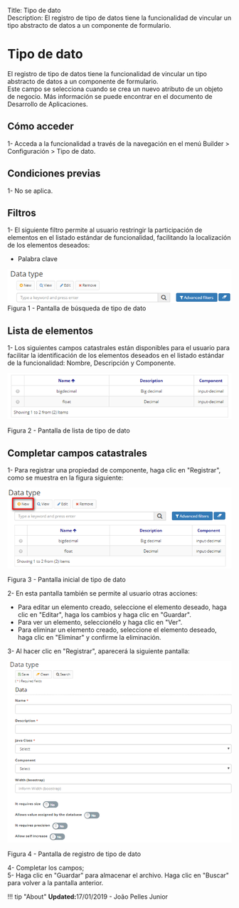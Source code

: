 Title: Tipo de dato  
Description: El registro de tipo de datos tiene la funcionalidad de vincular un tipo abstracto de datos a un componente de formulario.   

# Tipo de dato  

El registro de tipo de datos tiene la funcionalidad de vincular un tipo abstracto de datos a un componente de formulario.    
Este campo se selecciona cuando se crea un nuevo atributo de un objeto de negocio. Más información se puede encontrar en el documento de Desarrollo de Aplicaciones.   

## Cómo acceder 

1- Acceda a la funcionalidad a través de la navegación en el menú Builder > Configuración > Tipo de dato.    

## Condiciones previas 

1- No se aplica.    
 
## Filtros  

1- El siguiente filtro permite al usuario restringir la participación de elementos en el listado estándar de funcionalidad, facilitando la localización de los elementos deseados:   

- Palabra clave   

![Screenshot](images/Data-type-fig01.png)   
Figura 1 - Pantalla de búsqueda de tipo de dato    

## Lista de elementos

1- Los siguientes campos catastrales están disponibles para el usuario para facilitar la identificación de los elementos deseados en el listado estándar de la funcionalidad: Nombre, Descripción y Componente.

![Screenshot](images/Data-type-fig02.png)

Figura 2 - Pantalla de lista de tipo de dato    

## Completar campos catastrales  

1- Para registrar una propiedad de componente, haga clic en "Registrar", como se muestra en la figura siguiente:   

![Screenshot](images/Data-type-fig03.png)

Figura 3 - Pantalla inicial de tipo de dato 

2- En esta pantalla también se permite al usuario otras acciones:   

- Para editar un elemento creado, seleccione el elemento deseado, haga clic en "Editar", haga los cambios y haga clic en "Guardar".  
- Para ver un elemento, seleccionélo y haga clic en "Ver".  
- Para eliminar un elemento creado, seleccione el elemento deseado, haga clic en "Eliminar" y confirme la eliminación.   

3- Al hacer clic en "Registrar", aparecerá la siguiente pantalla:    

![Screenshot](images/Data-type-fig04.png)

Figura 4 - Pantalla de registro de tipo de dato  

4- Completar los campos;    
5- Haga clic en "Guardar" para almacenar el archivo. Haga clic en "Buscar" para volver a la pantalla anterior.  

!!! tip "About"
    <b>Updated:</b>17/01/2019 - João Pelles Junior

